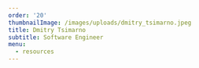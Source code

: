 ```yaml
---
order: '20'
thumbnailImage: /images/uploads/dmitry_tsimarno.jpeg
title: Dmitry Tsimarno
subtitle: Software Engineer
menu:
  - resources
---
```


